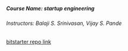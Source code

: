 ##### Course Name: startup engineering

###### Instructors: Balaji S. Srinivasan, Vijay S. Pande

[bitstarter repo link](https://github.com/zhouwubai/bitstarter.git)

